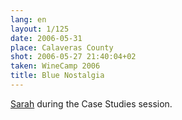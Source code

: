 ```yaml
---
lang: en
layout: 1/125
date: 2006-05-31
place: Calaveras County
shot: 2006-05-27 21:40:04+02
taken: WineCamp 2006
title: Blue Nostalgia
---
```


[Sarah](http://flickr.com/photos/kk/sets/1567976/) during the Case Studies session.
